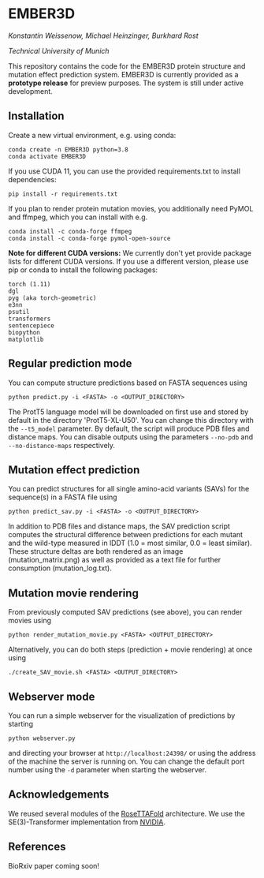 # EMBER3D
*Konstantin Weissenow, Michael Heinzinger, Burkhard Rost*

*Technical University of Munich*

This repository contains the code for the EMBER3D protein structure and mutation effect prediction system. EMBER3D is currently provided as a **prototype release** for preview purposes. The system is still under active development.

## Installation

Create a new virtual environment, e.g. using conda:
```
conda create -n EMBER3D python=3.8
conda activate EMBER3D
```

If you use CUDA 11, you can use the provided requirements.txt to install dependencies:
```
pip install -r requirements.txt
```

If you plan to render protein mutation movies, you additionally need PyMOL and ffmpeg, which you can install with e.g.
```
conda install -c conda-forge ffmpeg
conda install -c conda-forge pymol-open-source
```

**Note for different CUDA versions:** We currently don't yet provide package lists for different CUDA versions. If you use a different version, please use pip or conda to install the following packages:
```
torch (1.11)
dgl
pyg (aka torch-geometric)
e3nn
psutil
transformers
sentencepiece
biopython
matplotlib
```

## Regular prediction mode

You can compute structure predictions based on FASTA sequences using
```
python predict.py -i <FASTA> -o <OUTPUT_DIRECTORY>
```

The ProtT5 language model will be downloaded on first use and stored by default in the directory 'ProtT5-XL-U50'. You can change this directory with the `--t5_model` parameter.
By default, the script will produce PDB files and distance maps. You can disable outputs using the parameters `--no-pdb` and `--no-distance-maps` respectively.

## Mutation effect prediction

You can predict structures for all single amino-acid variants (SAVs) for the sequence(s) in a FASTA file using
```
python predict_sav.py -i <FASTA> -o <OUTPUT_DIRECTORY>
```

In addition to PDB files and distance maps, the SAV prediction script computes the structural difference between predictions for each mutant and the wild-type measured in lDDT (1.0 = most similar, 0.0 = least similar). These structure deltas are both rendered as an image (mutation_matrix.png) as well as provided as a text file for further consumption (mutation_log.txt).

## Mutation movie rendering

From previously computed SAV predictions (see above), you can render movies using
```
python render_mutation_movie.py <FASTA> <OUTPUT_DIRECTORY>
```

Alternatively, you can do both steps (prediction + movie rendering) at once using
```
./create_SAV_movie.sh <FASTA> <OUTPUT_DIRECTORY>
```

## Webserver mode

You can run a simple webserver for the visualization of predictions by starting
```
python webserver.py
```
and directing your browser at `http://localhost:24398/` or using the address of the machine the server is running on. You can change the default port number using the `-d` parameter when starting the webserver.

## Acknowledgements

We reused several modules of the [RoseTTAFold](https://github.com/RosettaCommons/RoseTTAFold) architecture. We use the SE(3)-Transformer implementation from [NVIDIA](https://github.com/NVIDIA/DeepLearningExamples/tree/master/DGLPyTorch/DrugDiscovery/SE3Transformer).

## References

BioRxiv paper coming soon!
